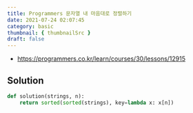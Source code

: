 ```yaml
---
title: Programmers 문자열 내 마음대로 정렬하기
date: 2021-07-24 02:07:45
category: basic
thumbnail: { thumbnailSrc }
draft: false
---
```


- https://programmers.co.kr/learn/courses/30/lessons/12915

## Solution

```py
def solution(strings, n):
    return sorted(sorted(strings), key=lambda x: x[n])
```
